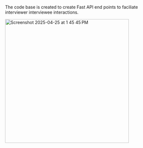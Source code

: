 The code base is created to create Fast API end points to faciliate interviewer interviewee interactions.

<img width="404" alt="Screenshot 2025-04-25 at 1 45 45 PM" src="https://github.com/user-attachments/assets/bde0ca2b-9a57-4b70-b94c-8b9a78894bec" />
